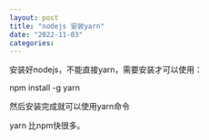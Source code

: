 ```yaml
---
layout: post
title: "nodejs 安装yarn"
date: "2022-11-03"
categories: 
---
```

<p>安装好nodejs，不能直接yarn，需要安装才可以使用：</p>

<p>npm install -g yarn</p>

<p>然后安装完成就可以使用yarn命令</p>

<p>yarn 比npm快很多。</p>

<p>&nbsp;</p>

